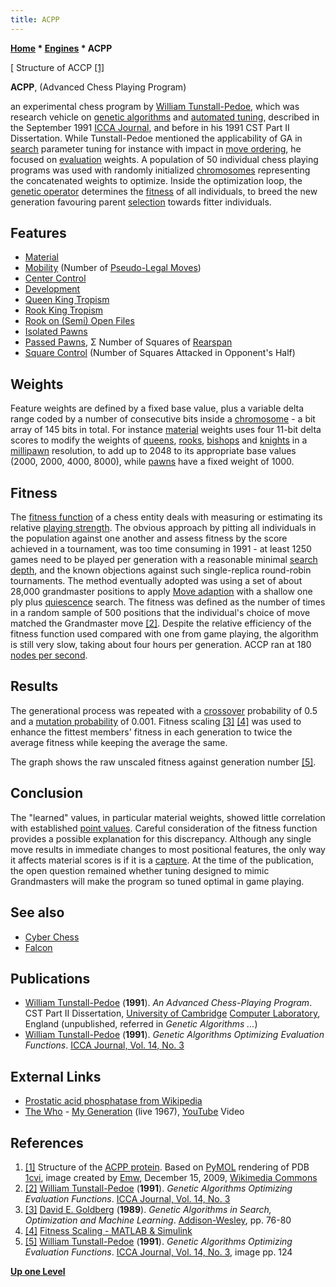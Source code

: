 ```yaml
---
title: ACPP
---
```

**[Home](Home "Home") * [Engines](Engines "Engines") * ACPP**

\[ Structure of ACCP <a id="cite-note-1" href="#cite-ref-1">[1]</a>

**ACPP**, (Advanced Chess Playing Program)

an experimental chess program by [William Tunstall-Pedoe](William_Tunstall-Pedoe "William Tunstall-Pedoe"), which was research vehicle on [genetic algorithms](Genetic_Programming#GeneticAlgorithm "Genetic Programming") and [automated tuning](Automated_Tuning "Automated Tuning"), described in the September 1991 [ICCA Journal](ICGA_Journal#14_3 "ICGA Journal"), and before in his 1991 CST Part II Dissertation.
While Tunstall-Pedoe mentioned the applicability of GA in [search](Search "Search") parameter tuning for instance with impact in [move ordering](Move_Ordering "Move Ordering"),
he focused on [evaluation](Evaluation "Evaluation") weights. A population of 50 individual chess playing programs was used with randomly initialized [chromosomes](https://en.wikipedia.org/wiki/Chromosome) representing the concatenated weights to optimize.
Inside the optimization loop, the [genetic operator](https://en.wikipedia.org/wiki/Genetic_operator) determines the [fitness](https://en.wikipedia.org/wiki/Fitness_function) of all individuals, to breed the new generation favouring parent [selection](<https://en.wikipedia.org/wiki/Selection_(genetic_algorithm)>) towards fitter individuals.

## Features

- [Material](Material "Material")
- [Mobility](Mobility "Mobility") (Number of [Pseudo-Legal Moves](Pseudo-Legal_Move "Pseudo-Legal Move"))
- [Center Control](Center_Control "Center Control")
- [Development](Development "Development")
- [Queen King Tropism](King_Safety#KingTropism "King Safety")
- [Rook King Tropism](King_Safety#KingTropism "King Safety")
- [Rook on (Semi) Open Files](Rook_on_Open_File "Rook on Open File")
- [Isolated Pawns](Isolated_Pawn "Isolated Pawn")
- [Passed Pawns](Passed_Pawn "Passed Pawn"), Σ Number of Squares of [Rearspan](Pawn_Spans "Pawn Spans")
- [Square Control](Square_Control "Square Control") (Number of Squares Attacked in Opponent's Half)

## Weights

Feature weights are defined by a fixed base value, plus a variable delta range coded by a number of consecutive bits inside a [chromosome](https://en.wikipedia.org/wiki/Chromosome) - a bit array of 145 bits in total.
For instance [material](Material "Material") weights uses four 11-bit delta scores to modify the weights of [queens](Queen "Queen"), [rooks](Rook "Rook"), [bishops](Bishop "Bishop") and [knights](Knight "Knight") in a [millipawn](Millipawns "Millipawns") resolution, to add up to 2048 to its appropriate base values (2000, 2000, 4000, 8000), while [pawns](Pawn "Pawn") have a fixed weight of 1000.

## Fitness

The [fitness function](https://en.wikipedia.org/wiki/Fitness_function) of a chess entity deals with measuring or estimating its relative [playing strength](Playing_Strength "Playing Strength").
The obvious approach by pitting all individuals in the population against one another and assess fitness by the score achieved in a tournament,
was too time consuming in 1991 - at least 1250 games need to be played per generation with a reasonable minimal [search depth](Depth "Depth"), and the known objections against such single-replica round-robin tournaments.
The method eventually adopted was using a set of about 28,000 grandmaster positions to apply [Move adaption](Automated_Tuning#MoveAdaption "Automated Tuning")
with a shallow one ply plus [quiescence](Quiescence_Search "Quiescence Search") search. The fitness was defined as the number of times in a random sample of 500 positions that the individual's choice of move matched the Grandmaster move <a id="cite-note-2" href="#cite-ref-2">[2]</a>.
Despite the relative efficiency of the fitness function used compared with one from game playing, the algorithm is still very slow, taking about four hours per generation.
ACCP ran at 180 [nodes per second](Nodes_per_Second "Nodes per Second").

## Results

The generational process was repeated with a [crossover](<https://en.wikipedia.org/wiki/Crossover_(genetic_algorithm)>) probability of 0.5
and a [mutation probability](<https://en.wikipedia.org/wiki/Mutation_(genetic_algorithm)>) of 0.001. Fitness scaling
<a id="cite-note-3" href="#cite-ref-3">[3]</a> <a id="cite-note-4" href="#cite-ref-4">[4]</a>
was used to enhance the fittest members' fitness in each generation to twice the average fitness while keeping the average the same.

[](File:AcppGA.jpg)
The graph shows the raw unscaled fitness against generation number <a id="cite-note-5" href="#cite-ref-5">[5]</a>.

## Conclusion

The "learned" values, in particular material weights, showed little correlation with established [point values](Point_Value "Point Value").
Careful consideration of the fitness function provides a possible explanation for this discrepancy. Although any single move
results in immediate changes to most positional features, the only way it affects material scores is if it is a [capture](Captures "Captures").
At the time of the publication, the open question remained whether tuning designed to mimic Grandmasters will make the program so tuned optimal in game playing.

## See also

- [Cyber Chess](Cyber_Chess "Cyber Chess")
- [Falcon](Falcon "Falcon")

## Publications

- [William Tunstall-Pedoe](William_Tunstall-Pedoe "William Tunstall-Pedoe") (**1991**). *An Advanced Chess-Playing Program*. CST Part II Dissertation, [University of Cambridge](https://en.wikipedia.org/wiki/University_of_Cambridge) [Computer Laboratory](http://www.cl.cam.ac.uk/), England (unpublished, referred in *Genetic Algorithms ...*)
- [William Tunstall-Pedoe](William_Tunstall-Pedoe "William Tunstall-Pedoe") (**1991**). *Genetic Algorithms Optimizing Evaluation Functions*. [ICCA Journal, Vol. 14, No. 3](ICGA_Journal#14_3 "ICGA Journal")

## External Links

- [Prostatic acid phosphatase from Wikipedia](https://en.wikipedia.org/wiki/Prostatic_acid_phosphatase)
- [The Who](Category:The_Who "Category:The Who") - [My Generation](https://en.wikipedia.org/wiki/My_Generation) (live 1967), [YouTube](https://en.wikipedia.org/wiki/YouTube) Video

## References

1. <a id="cite-ref-1" href="#cite-note-1">[1]</a> Structure of the [ACPP protein](https://www.uniprot.org/uniprot/P0A6A8). Based on [PyMOL](https://en.wikipedia.org/wiki/PyMOL) rendering of PDB [1cvi](https://www.rcsb.org/structure/1cvi), image created by [Emw](https://commons.wikimedia.org/wiki/User:Emw), December 15, 2009, [Wikimedia Commons](https://en.wikipedia.org/wiki/Wikimedia_Commons)
1. <a id="cite-ref-2" href="#cite-note-2">[2]</a> [William Tunstall-Pedoe](William_Tunstall-Pedoe "William Tunstall-Pedoe") (**1991**). *Genetic Algorithms Optimizing Evaluation Functions*. [ICCA Journal, Vol. 14, No. 3](ICGA_Journal#14_3 "ICGA Journal")
1. <a id="cite-ref-3" href="#cite-note-3">[3]</a> [David E. Goldberg](David_E._Goldberg "David E. Goldberg") (**1989**). *Genetic Algorithms in Search, Optimization and Machine Learning*. [Addison-Wesley](https://en.wikipedia.org/wiki/Addison-Wesley), pp. 76-80
1. <a id="cite-ref-4" href="#cite-note-4">[4]</a> [Fitness Scaling - MATLAB & Simulink](https://www.mathworks.com/help/gads/fitness-scaling.html)
1. <a id="cite-ref-5" href="#cite-note-5">[5]</a> [William Tunstall-Pedoe](William_Tunstall-Pedoe "William Tunstall-Pedoe") (**1991**). *Genetic Algorithms Optimizing Evaluation Functions*. [ICCA Journal, Vol. 14, No. 3](ICGA_Journal#14_3 "ICGA Journal"), image pp. 124

**[Up one Level](Engines "Engines")**

